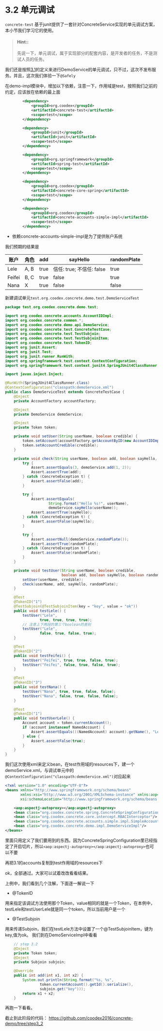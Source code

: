 # 3.2 单元调试

`concrete-test` 基于junit提供了一套针对ConcreteService实现的单元调试方案，本小节我们学习它的使用。

> #### Hint::
>
> 先说一下，单元调试，属于实现部分的配套内容，是开发者的任务，不是测试人员的任务。

我们还是按照[3.1](step3_1.md)的定义来进行DemoService的单元调试，只不过，这次不发布服务。并且，这次我们体验一下`@Safely`

在demo-impl模块中，增加以下依赖，注意一下，作用域是test，按照我们之前的约定，应该放在依赖的最上面
```xml
        <dependency>
            <groupId>org.coodex</groupId>
            <artifactId>concrete-test</artifactId>
            <scope>test</scope>
        </dependency>

        <dependency>
            <groupId>junit</groupId>
            <artifactId>junit</artifactId>
            <scope>test</scope>
        </dependency>

        <dependency>
            <groupId>org.springframework</groupId>
            <artifactId>spring-test</artifactId>
            <scope>test</scope>
        </dependency>

        <dependency>
            <groupId>org.coodex</groupId>
            <artifactId>concrete-core-spring</artifactId>
            <scope>test</scope>
        </dependency>

        <dependency>
            <groupId>org.coodex</groupId>
            <artifactId>concrete-accounts-simple-impl</artifactId>
            <scope>test</scope>
        </dependency>
```

- 依赖concrete-accounts-simple-impl是为了提供账户系统

我们预期的结果是

| 账户 | 角色 | add | sayHello | randomPlate |
| ---- | ---- | --- | --- | --- |
| Lele | A, B | true | 信任: true; 不信任: false | true |
| Feifei | B, C | true | false | true |
| Nana | X | true | false | false |

新建调试单元`test.org.coodex.concrete.demo.test.DemoServiceTest`
```java
package test.org.coodex.concrete.demo.test;

import org.coodex.concrete.accounts.AccountIDImpl;
import org.coodex.concrete.common.*;
import org.coodex.concrete.demo.api.DemoService;
import org.coodex.concrete.test.ConcreteTestCase;
import org.coodex.concrete.test.TestSubjoin;
import org.coodex.concrete.test.TestSubjoinItem;
import org.coodex.concrete.test.TokenID;
import org.junit.Assert;
import org.junit.Test;
import org.junit.runner.RunWith;
import org.springframework.test.context.ContextConfiguration;
import org.springframework.test.context.junit4.SpringJUnit4ClassRunner;

import javax.inject.Inject;

@RunWith(SpringJUnit4ClassRunner.class)
@ContextConfiguration("classpath:demoService.xml")
public class DemoServiceTest extends ConcreteTestCase {
    @Inject
    private AccountFactory accountFactory;

    @Inject
    private DemoService demoService;

    @Inject
    private Token token;

    private void setUser(String userName, boolean credible) {
        token.setAccount(accountFactory.getAccountByID(new AccountIDImpl(99, userName)));
        token.setAccountCredible(credible);
    }

    private void check(String userName, boolean add, boolean sayHello, boolean randomPlate) {
        try {
            Assert.assertEquals(3, demoService.add(1, 2));
            Assert.assertTrue(add);
        } catch (ConcreteException t) {
            Assert.assertFalse(add);
        }

        try {
            Assert.assertEquals(
                    String.format("Hello %s!", userName),
                    demoService.sayHello(userName));
            Assert.assertTrue(sayHello);
        } catch (ConcreteException t) {
            Assert.assertFalse(sayHello);
        }

        try {
            Assert.assertNull(demoService.randomPlate());
            Assert.assertTrue(randomPlate);
        } catch (ConcreteException t) {
            Assert.assertFalse(randomPlate);
        }
    }

    private void testUser(String userName, boolean credible,
                          boolean add, boolean sayHello, boolean randomPlate) {
        setUser(userName, credible);
        check(userName, add, sayHello, randomPlate);
    }

    @Test
    @TokenID("1")
    @TestSubjoin(@TestSubjoinItem(key = "key", value = "ok"))
    public void testLele() {
        testUser("Lele",
                true, true, true, true);
        // 注意上下两段的第三个boolean的差别
        testUser("Lele",
                false, true, false, true);
    }

    @Test
    @TokenID("2")
    public void testFeifei() {
        testUser("Feifei", true, true, false, true);
        testUser("Feifei", false, true, false, true);
    }

    @Test
    @TokenID("3")
    public void testNana() {
        testUser("Nana", true, true, false, false);
        testUser("Nana", false, true, false, false);
    }

    @Test
    @TokenID("1")
    public void testUserLele() {
        Account account = token.currentAccount();
        if (account instanceof NamedAccount) {
            Assert.assertEquals(((NamedAccount) account).getName(), "Lele");
        } else {
            Assert.assertFalse(true);
        }
    }
}
```

我们这次使用xml来定义bean，在test作用域的resources下，建一个demoService.xml，与调试单元中的`@ContextConfiguration("classpath:demoService.xml")`对应起来
```xml
<?xml version="1.0" encoding="UTF-8"?>
<beans xmlns="http://www.springframework.org/schema/beans"
       xmlns:xsi="http://www.w3.org/2001/XMLSchema-instance" xmlns:aop="http://www.springframework.org/schema/aop"
       xsi:schemaLocation="http://www.springframework.org/schema/beans http://www.springframework.org/schema/beans/spring-beans.xsd http://www.springframework.org/schema/aop http://www.springframework.org/schema/aop/spring-aop.xsd">

    <aop:aspectj-autoproxy></aop:aspectj-autoproxy>
    <bean class="org.coodex.concrete.spring.ConcreteSpringConfiguration"/>
    <bean class="org.coodex.concrete.core.intercept.RBACInterceptor"/>
    <bean class="org.coodex.concrete.accounts.simple.impl.SimpleAccountFactory"/>
    <bean class="org.coodex.concrete.demo.impl.DemoServiceImpl"/>
</beans>
```
里面只用定义了我们要用到的东西。因为ConcreteSpringConfiguration里已经指定了开启切片，所以`<aop:aspectj-autoproxy></aop:aspectj-autoproxy>`也可以不要

再把3.1的accounts复制到test作用域的resources下

ok，全部通过。大家可以试着改改看看结果。

上例中，我们看到几个注解，下面逐一解说一下

- @TokenID

用来指定该调试方法使用那个Token，value相同的就是一个Token，在本例中，
testLele和testUserLele就是同一个token，所以当前用户是一个

- @TestSubjoin

用来传递Subjoin，我们在testLele方法中设置了一个@TestSubjoinItem，键为key,值为ok。
我们到在DemoServiceImpl中看看
```java
    // step 3.2
    @Inject
    private Token token;
    @Inject
    private Subjoin subjoin;

    @Override
    public int add(int x1, int x2) {
        System.out.println(String.format("%s, %s",
                token.currentAccount().getId().serialize(),
                subjoin.get("key")));
        return x1 + x2;
    }
```

再跑一下看看。

截止到此阶段的代码： https://github.com/coodex2016/concrete-demo/tree/step3_2